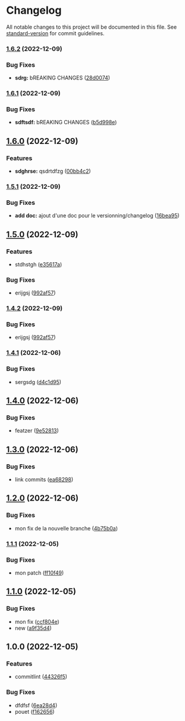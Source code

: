# Changelog

All notable changes to this project will be documented in this file. See [standard-version](https://github.com/conventional-changelog/standard-version) for commit guidelines.

### [1.6.2](https://github.com/SleepFast/tadam/compare/v1.6.1...v1.6.2) (2022-12-09)


### Bug Fixes

* **sdrg:** bREAKING CHANGES ([28d0074](https://github.com/SleepFast/tadam/commit/28d0074d2e57b8f1dea7bd9aacff95a2d2335c9a))

### [1.6.1](https://github.com/SleepFast/tadam/compare/v1.6.0...v1.6.1) (2022-12-09)


### Bug Fixes

* **sdftsdf:** bREAKING CHANGES ([b5d998e](https://github.com/SleepFast/tadam/commit/b5d998e51a62103b4f483910831026ab532261b2))

## [1.6.0](https://github.com/SleepFast/tadam/compare/v1.5.1...v1.6.0) (2022-12-09)


### Features

* **sdghrse:** qsdrtdfzg ([00bb4c2](https://github.com/SleepFast/tadam/commit/00bb4c2b7045d06ff080a44fd017b23d233fbb64))

### [1.5.1](https://github.com/SleepFast/tadam/compare/v1.5.0...v1.5.1) (2022-12-09)


### Bug Fixes

* **add doc:** ajout d'une doc pour le versionning/changelog ([16bea95](https://github.com/SleepFast/tadam/commit/16bea957ac35160de41152b0b6df7d9c20001f99))

## [1.5.0](https://github.com/SleepFast/tadam/compare/v1.4.1...v1.5.0) (2022-12-09)


### Features

* stdhstgh ([e35617a](https://github.com/SleepFast/tadam/commit/e35617ab8d909ef5f57211367870fec77a407ffb))


### Bug Fixes

* erijgsj ([992af57](https://github.com/SleepFast/tadam/commit/992af575ee71adec00d16da5e74040caf2567dbc))

### [1.4.2](https://github.com/SleepFast/tadam/compare/v1.4.1...v1.4.2) (2022-12-09)


### Bug Fixes

* erijgsj ([992af57](https://github.com/SleepFast/tadam/commit/992af575ee71adec00d16da5e74040caf2567dbc))

### [1.4.1](https://github.com/SleepFast/tadam/compare/v1.4.0...v1.4.1) (2022-12-06)


### Bug Fixes

* sergsdg ([d4c1d95](https://github.com/SleepFast/tadam/commit/d4c1d952234cbbbfd9a6aef5a49995d22f69ba1c))

## [1.4.0](https://github.com/SleepFast/tadam/compare/v1.3.0...v1.4.0) (2022-12-06)


### Bug Fixes

* featzer ([9e52813](https://github.com/SleepFast/tadam/commit/9e528135de8d493deb16e7814cd277b80c243ee3))

## [1.3.0](https://github.com/SleepFast/tadam/compare/v1.2.0...v1.3.0) (2022-12-06)


### Bug Fixes

* link commits ([ea68298](https://github.com/SleepFast/tadam/commit/ea6829885c2c07d2802b29390b679303e4728ec6))

## [1.2.0](https://github.com/mokkapps/changelog-generator-demo/compare/v1.1.1...v1.2.0) (2022-12-06)


### Bug Fixes

* mon fix de la nouvelle branche ([4b75b0a](https://github.com/mokkapps/changelog-generator-demo/commits/4b75b0a02125ba1dae48bbe2f7f5ff6bf534576e))

### [1.1.1](https://github.com/mokkapps/changelog-generator-demo/compare/v1.1.0...v1.1.1) (2022-12-05)


### Bug Fixes

* mon patch ([ff10f49](https://github.com/mokkapps/changelog-generator-demo/commits/ff10f4924287c6085db1417e57dd83f24e322479))

## [1.1.0](https://github.com/mokkapps/changelog-generator-demo/compare/v1.0.0...v1.1.0) (2022-12-05)


### Bug Fixes

* mon fix ([ccf804e](https://github.com/mokkapps/changelog-generator-demo/commits/ccf804e06d422027062c3c68edf9cce67b567ad8))
* new ([a9f35d4](https://github.com/mokkapps/changelog-generator-demo/commits/a9f35d44cf3cf452e933b7450dac58ab3277d61f))

## 1.0.0 (2022-12-05)


### Features

* commitlint ([44326f5](https://github.com/mokkapps/changelog-generator-demo/commits/44326f555c92c04666c1b61c3e2dd178f98c4b41))


### Bug Fixes

* dfdfsf ([6ea28d4](https://github.com/mokkapps/changelog-generator-demo/commits/6ea28d4de4c54ac2721933fe1e9963c656fba7d8))
* pouet ([f162656](https://github.com/mokkapps/changelog-generator-demo/commits/f1626561b33c7e8cc65cd53d32237e7059d47463))

